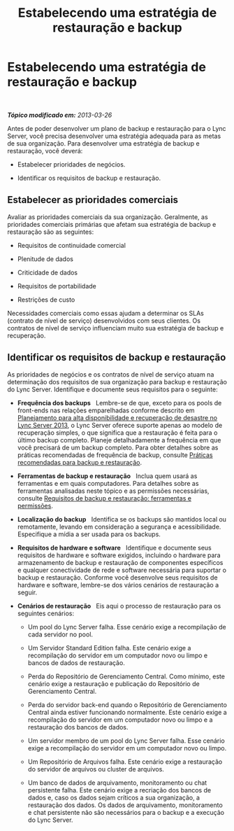 ﻿---
title: Estabelecendo uma estratégia de restauração e backup
TOCTitle: Estabelecendo uma estratégia de restauração e backup
ms:assetid: f545a75f-bbc4-4968-b510-8f6f3920112b
ms:mtpsurl: https://technet.microsoft.com/pt-br/library/Hh202195(v=OCS.15)
ms:contentKeyID: 52057760
ms.date: 05/19/2016
mtps_version: v=OCS.15
ms.translationtype: HT
---

# Estabelecendo uma estratégia de restauração e backup

 

_**Tópico modificado em:** 2013-03-26_

Antes de poder desenvolver um plano de backup e restauração para o Lync Server, você precisa desenvolver uma estratégia adequada para as metas de sua organização. Para desenvolver uma estratégia de backup e restauração, você deverá:

  - Estabelecer prioridades de negócios.

  - Identificar os requisitos de backup e restauração.

## Estabelecer as prioridades comerciais

Avaliar as prioridades comerciais da sua organização. Geralmente, as prioridades comerciais primárias que afetam sua estratégia de backup e restauração são as seguintes:

  - Requisitos de continuidade comercial

  - Plenitude de dados

  - Criticidade de dados

  - Requisitos de portabilidade

  - Restrições de custo

Necessidades comerciais como essas ajudam a determinar os SLAs (contrato de nível de serviço) desenvolvidos com seus clientes. Os contratos de nível de serviço influenciam muito sua estratégia de backup e recuperação.

## Identificar os requisitos de backup e restauração

As prioridades de negócios e os contratos de nível de serviço atuam na determinação dos requisitos de sua organização para backup e restauração do Lync Server. Identifique e documente seus requisitos para o seguinte:

  - **Frequência dos backups**   Lembre-se de que, exceto para os pools de front-ends nas relações emparelhadas conforme descrito em [Planejamento para alta disponibilidade e recuperação de desastre no Lync Server 2013](lync-server-2013-planning-for-high-availability-and-disaster-recovery.md), o Lync Server oferece suporte apenas ao modelo de recuperação simples, o que significa que a restauração é feita para o último backup completo. Planeje detalhadamente a frequência em que você precisará de um backup completo. Para obter detalhes sobre as práticas recomendadas de frequência de backup, consulte [Práticas recomendadas para backup e restauração](lync-server-2013-best-practices-for-backup-and-restoration.md).

  - **Ferramentas de backup e restauração**   Inclua quem usará as ferramentas e em quais computadores. Para detalhes sobre as ferramentas analisadas neste tópico e as permissões necessárias, consulte [Requisitos de backup e restauração: ferramentas e permissões](lync-server-2013-backup-and-restoration-requirements-tools-and-permissions.md).

  - **Localização do backup**   Identifica se os backups são mantidos local ou remotamente, levando em consideração a segurança e acessibilidade. Especifique a mídia a ser usada para os backups.

  - **Requisitos de hardware e software**   Identifique e documente seus requisitos de hardware e software exigidos, incluindo o hardware para armazenamento de backup e restauração de componentes específicos e qualquer conectividade de rede e software necessária para suportar o backup e restauração. Conforme você desenvolve seus requisitos de hardware e software, lembre-se dos vários cenários de restauração a seguir.

  - **Cenários de restauração**   Eis aqui o processo de restauração para os seguintes cenários:
    
      - Um pool do Lync Server falha. Esse cenário exige a recompilação de cada servidor no pool.
    
      - Um Servidor Standard Edition falha. Este cenário exige a recompilação do servidor em um computador novo ou limpo e bancos de dados de restauração.
    
      - Perda do Repositório de Gerenciamento Central. Como mínimo, este cenário exige a restauração e publicação do Repositório de Gerenciamento Central.
    
      - Perda do servidor back-end quando o Repositório de Gerenciamento Central ainda estiver funcionando normalmente. Este cenário exige a recompilação do servidor em um computador novo ou limpo e a restauração dos bancos de dados.
    
      - Um servidor membro de um pool do Lync Server falha. Esse cenário exige a recompilação do servidor em um computador novo ou limpo.
    
      - Um Repositório de Arquivos falha. Este cenário exige a restauração do servidor de arquivos ou cluster de arquivos.
    
      - Um banco de dados de arquivamento, monitoramento ou chat persistente falha. Este cenário exige a recriação dos bancos de dados e, caso os dados sejam críticos a sua organização, a restauração dos dados. Os dados de arquivamento, monitoramento e chat persistente não são necessários para o backup e a execução do Lync Server.

